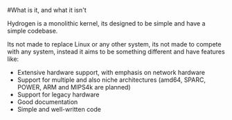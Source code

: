 #What is it, and what it isn't

Hydrogen is a monolithic kernel, its designed to be simple and have a simple codebase.

Its not made to replace Linux or any other system, its not made to compete with any system, instead it aims to be something different and have features like:

* Extensive hardware support, with emphasis on network hardware
* Support for multiple and also niche architectures (amd64, SPARC, POWER, ARM and MIPS4k are planned)
* Support for legacy hardware
* Good documentation
* Simple and well-written code